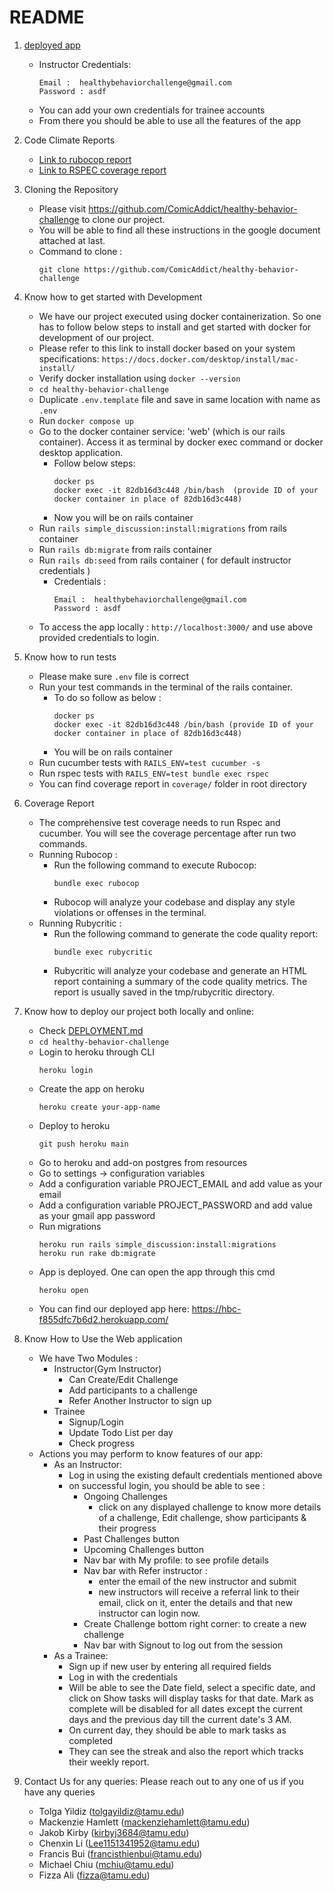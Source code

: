 # README

1. [deployed app](https://hbc-f855dfc7b6d2.herokuapp.com/)
      - Instructor Credentials:
           ```
           Email :  healthybehaviorchallenge@gmail.com
           Password : asdf
           ```
     - You can add your own credentials for trainee accounts
     - From there you should be able to use all the features of the app
2. Code Climate Reports
      - [Link to rubocop report](https://drive.google.com/file/d/1NIKxQ7L5d2Z-Bvtc3XkgI9SvOUgWsEpp/view?usp=sharing)
      - [Link to RSPEC coverage report](https://drive.google.com/drive/folders/1-cmpYC1cz5VsGO3EU0Q846kFAJdKuQLM?usp=drive_link)
3. Cloning the Repository
      - Please visit https://github.com/ComicAddict/healthy-behavior-challenge to clone our project. 
      - You will be able to find all these instructions in the google document attached at last. 
      - Command to clone :
        ```
        git clone https://github.com/ComicAddict/healthy-behavior-challenge
        ``` 
4. Know how to get started with Development
     - We have our project executed using docker containerization. So one has to follow below steps to install and get started with docker for development of our project.
     - Please refer to this link to install docker based on your system specifications: ``` https://docs.docker.com/desktop/install/mac-install/ ```
     - Verify docker installation using  ``` docker --version ```
     - ``` cd healthy-behavior-challenge ```
     - Duplicate ``` .env.template ``` file and save in same location with name as ``` .env ```
     - Run ``` docker compose up ```
     - Go to the docker container service: 'web' (which is our rails container). Access it as terminal by docker exec command or docker desktop application.
        - Follow below steps:
          ```
          docker ps
          docker exec -it 82db16d3c448 /bin/bash  (provide ID of your docker container in place of 82db16d3c448)
          ```
        - Now you will be on rails container
     - Run ``` rails simple_discussion:install:migrations ``` from rails container
     - Run ``` rails db:migrate ``` from rails container
     - Run ``` rails db:seed ``` from rails container ( for default instructor credentials )
         - Credentials :
           ```
           Email :  healthybehaviorchallenge@gmail.com
           Password : asdf
           ```
     - To access the app locally : ``` http://localhost:3000/ ``` and use above provided credentials to login. 


5. Know how to run tests
     - Please make sure ``` .env ``` file is correct
     - Run your test commands in the terminal of the rails container.
        - To do so follow as below :
          ```
          docker ps
          docker exec -it 82db16d3c448 /bin/bash (provide ID of your docker container in place of 82db16d3c448)
          ```
        - You will be on rails container
     - Run cucumber tests with ``` RAILS_ENV=test cucumber -s ```
     - Run rspec tests with ``` RAILS_ENV=test bundle exec rspec ```
     - You can find coverage report in ``` coverage/ ``` folder in root directory

       
6. Coverage Report
     - The comprehensive test coverage needs to run Rspec and cucumber. You will see the coverage percentage after run two commands. 
     - Running Rubocop :
         - Run the following command to execute Rubocop:
           ```
           bundle exec rubocop
           ```
         - Rubocop will analyze your codebase and display any style violations or offenses in the terminal.
     - Running Rubycritic :
         - Run the following command to generate the code quality report:
           ```
           bundle exec rubycritic
           ```
         - Rubycritic will analyze your codebase and generate an HTML report containing a summary of the code quality metrics. The report is usually saved in the tmp/rubycritic directory.


7. Know how to deploy our project both locally and online:
    - Check [DEPLOYMENT.md](https://github.com/ComicAddict/healthy-behavior-challenge/blob/main/DEPLOYMENT.md)
    - ``` cd healthy-behavior-challenge ```
    - Login to heroku through CLI
      ```
      heroku login
      ```
    - Create the app on heroku
      ```
      heroku create your-app-name
      ```
    - Deploy to heroku
      ```
      git push heroku main
      ```
    - Go to heroku and add-on postgres from resources
    - Go to settings -> configuration variables
    - Add a configuration variable PROJECT_EMAIL and add value as your email
    - Add a configuration variable PROJECT_PASSWORD and add value as your gmail app password
    - Run migrations
      ```
      heroku run rails simple_discussion:install:migrations
      heroku run rake db:migrate
      ```
    - App is deployed. One can open the app through this cmd
      ```
      heroku open
      ```
    - You can find our deployed app here:
      https://hbc-f855dfc7b6d2.herokuapp.com/
      
9. Know How to Use the Web application
    - We have Two Modules :
       - Instructor(Gym Instructor)
         - Can Create/Edit Challenge
         - Add participants to a challenge
         - Refer Another Instructor to sign up
       - Trainee
         - Signup/Login
         - Update Todo List per day
         - Check progress
    - Actions you may perform to know features of our app:
       - As an Instructor:
         -  Log in using the existing default credentials mentioned above
         -  on successful login, you should be able to see :
            -  Ongoing Challenges
               - click on any displayed challenge to know more details of a challenge, Edit challenge, show participants & their progress 
            -  Past Challenges button
            -  Upcoming Challenges button
            -  Nav bar with My profile: to see profile details
            -  Nav bar with Refer instructor :
               - enter the email of the new instructor and submit
               - new instructors will receive a referral link to their email, click on it, enter the details and that new instructor can login now.
            -  Create Challenge bottom right corner: to create a new challenge
            -  Nav bar with Signout to log out from the session
      - As a Trainee:
        - Sign up if new user by entering all required fields
        - Log in with the credentials
        - Will be able to see the Date field, select a specific date, and click on Show tasks will display tasks for that date. Mark as complete will be disabled for all dates except the current days and the previous day till the current date's 3 AM.
        - On current day, they should be able to mark tasks as completed
        - They can see the streak and also the report which tracks their weekly report.

   
10. Contact Us for any queries: Please reach out to any one of us if you have any queries
    - Tolga Yildiz (tolgayildiz@tamu.edu)
    - Mackenzie Hamlett (mackenziehamlett@tamu.edu)
    - Jakob Kirby (kirbyj3684@tamu.edu)
    - Chenxin Li (Lee1151341952@tamu.edu)
    - Francis Bui (francisthienbui@tamu.edu)
    - Michael Chiu (mchiu@tamu.edu)
    - Fizza Ali (fizza@tamu.edu)
